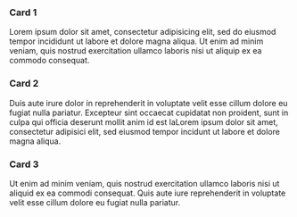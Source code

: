 <!-- 
block: cards
-->

<!-- sub-block: card1 -->

### Card 1

Lorem ipsum dolor sit amet, consectetur adipisicing elit, sed do eiusmod
tempor incididunt ut labore et dolore magna aliqua. Ut enim ad minim veniam,
quis nostrud exercitation ullamco laboris nisi ut aliquip ex ea
commodo consequat.

<!-- sub-block: card2 -->

### Card 2

Duis aute irure dolor in reprehenderit in voluptate velit esse cillum
dolore eu fugiat nulla pariatur. Excepteur sint occaecat cupidatat non
proident, sunt in culpa qui officia deserunt mollit anim id est laLorem
ipsum dolor sit amet, consectetur adipisici elit, sed eiusmod tempor
incidunt ut labore et dolore magna aliqua.

<!-- sub-block: card3 -->

### Card 3

Ut enim ad minim veniam, quis nostrud exercitation ullamco laboris
nisi ut aliquid ex ea commodi consequat. Quis aute iure reprehenderit
in voluptate velit esse cillum dolore eu fugiat nulla pariatur.